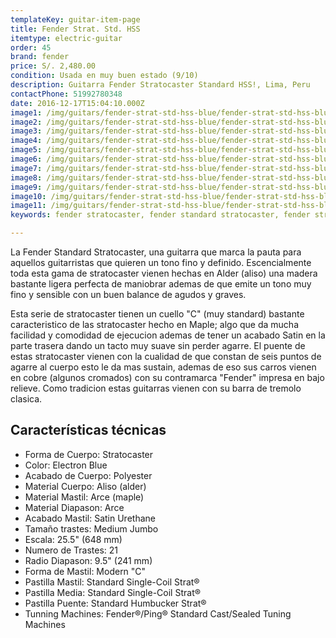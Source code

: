 ```yaml
---
templateKey: guitar-item-page
title: Fender Strat. Std. HSS
itemtype: electric-guitar
order: 45
brand: fender
price: S/. 2,480.00
condition: Usada en muy buen estado (9/10)
description: Guitarra Fender Stratocaster Standard HSS!, Lima, Peru
contactPhone: 51992780348
date: 2016-12-17T15:04:10.000Z
image1: /img/guitars/fender-strat-std-hss-blue/fender-strat-std-hss-blue-01.jpg
image2: /img/guitars/fender-strat-std-hss-blue/fender-strat-std-hss-blue-02.jpg
image3: /img/guitars/fender-strat-std-hss-blue/fender-strat-std-hss-blue-03.jpg
image4: /img/guitars/fender-strat-std-hss-blue/fender-strat-std-hss-blue-04.jpg
image5: /img/guitars/fender-strat-std-hss-blue/fender-strat-std-hss-blue-05.jpg
image6: /img/guitars/fender-strat-std-hss-blue/fender-strat-std-hss-blue-06.jpg
image7: /img/guitars/fender-strat-std-hss-blue/fender-strat-std-hss-blue-07.jpg
image8: /img/guitars/fender-strat-std-hss-blue/fender-strat-std-hss-blue-08.jpg
image9: /img/guitars/fender-strat-std-hss-blue/fender-strat-std-hss-blue-09.jpg
image10: /img/guitars/fender-strat-std-hss-blue/fender-strat-std-hss-blue-10.jpg
image11: /img/guitars/fender-strat-std-hss-blue/fender-strat-std-hss-blue-11.jpg
keywords: fender stratocaster, fender standard stratocaster, fender stratocaster hss, fender stratocaster standard HSS

---
```

La Fender Standard Stratocaster, una guitarra que marca la pauta para aquellos guitarristas que quieren un tono fino y definido. Escencialmente toda esta gama de stratocaster vienen hechas en Alder (aliso) una madera bastante ligera perfecta de maniobrar ademas de que emite un tono muy fino y sensible con un buen balance de agudos y graves.

Esta serie de stratocaster tienen un cuello "C" (muy standard) bastante caracteristico de las stratocaster hecho en Maple; algo que da mucha facilidad y comodidad de ejecucion ademas de tener un acabado Satin en la parte trasera dando un tacto muy suave sin perder agarre. El puente de estas stratocaster vienen con la cualidad de que constan de seis puntos de agarre al cuerpo esto le da mas sustain, ademas de eso sus carros vienen en cobre (algunos cromados) con su contramarca "Fender" impresa en bajo relieve. Como tradicion estas guitarras vienen con su barra de tremolo clasica.

## Características técnicas

* Forma de Cuerpo: Stratocaster
* Color: Electron Blue
* Acabado de Cuerpo: Polyester
* Material Cuerpo: Aliso (alder)
* Material Mastil: Arce (maple)
* Material Diapason: Arce
* Acabado Mastil: Satin Urethane
* Tamaño trastes: Medium Jumbo
* Escala: 25.5" (648 mm)
* Numero de Trastes: 21
* Radio Diapason: 9.5" (241 mm)
* Forma de Mastil: Modern "C"
* Pastilla Mastil: Standard Single-Coil Strat®
* Pastilla Media: Standard Single-Coil Strat®
* Pastilla Puente: Standard Humbucker Strat®
* Tunning Machines: Fender®/Ping® Standard Cast/Sealed Tuning Machines